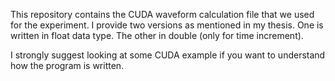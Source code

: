 This repository contains the CUDA waveform calculation file that we used for the experiment. I provide two versions as mentioned in my thesis. One is written in float data type. The other in double (only for time increment).

I strongly suggest looking at some CUDA example if you want to understand how the program is written. 

